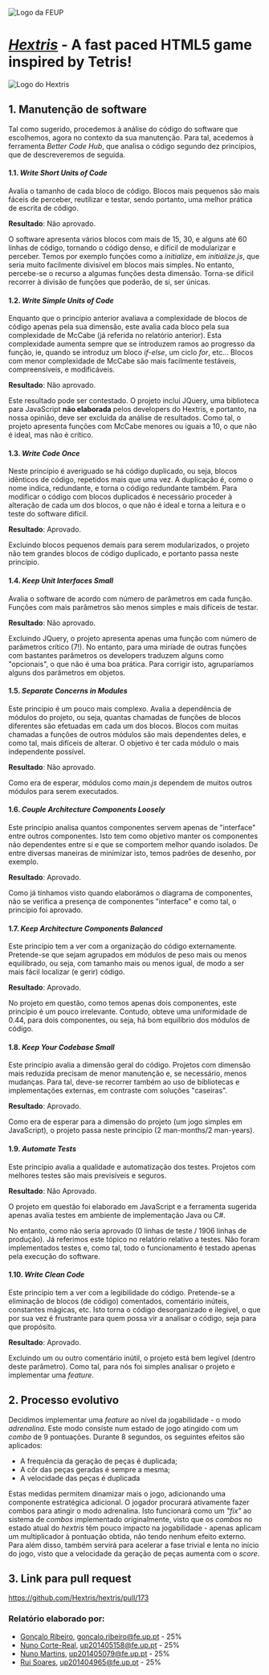 ![Logo da FEUP](http://www.junifeup.pt/wp-content/uploads/2016/01/feup.png)

# [_Hextris_](https://github.com/Hextris/hextris) - A fast paced HTML5 game inspired by Tetris!

![Logo do Hextris](https://raw.githubusercontent.com/Spininador/hextris/esof_hextris/favicon.ico)

## 1. Manutenção de software
Tal como sugerido, procedemos à análise do código do software que escolhemos, agora no contexto da sua manutenção. Para tal, acedemos à ferramenta _Better Code Hub_, que analisa o código segundo dez princípios, que de descreveremos de seguida.

#### 1.1. _Write Short Units of Code_
Avalia o tamanho de cada bloco de código. Blocos mais pequenos são mais fáceis de perceber, reutilizar e testar, sendo portanto,  uma melhor prática de escrita de código.

**Resultado**: Não aprovado.

O software apresenta vários blocos com mais de 15, 30, e alguns até 60 linhas de código, tornando o código denso, e difícil de modularizar e perceber.
Temos por exemplo funções como a _initialize_, em _initialize.js_, que seria muito facilmente divisível em blocos mais simples.
No entanto, percebe-se o recurso a algumas funções desta dimensão. Torna-se difícil recorrer à divisão de funções que poderão, de si, ser únicas.

#### 1.2. _Write Simple Units of Code_

Enquanto que o princípio anterior avaliava a complexidade de blocos de código apenas pela sua dimensão, este avalia cada bloco pela sua complexidade de McCabe (já referida no relatório anterior). Esta complexidade aumenta sempre que se introduzem ramos ao progresso da função, ie,  quando se introduz um bloco _if-else_, um ciclo _for_, etc...
Blocos com menor complexidade de McCabe são mais facilmente testáveis, compreensíveis, e modificáveis.

**Resultado**: Não aprovado.

Este resultado pode ser contestado. O projeto inclui JQuery, uma biblioteca para JavaScript **não elaborada** pelos developers do Hextris, e portanto, na nossa opinião, deve ser excluída da análise de resultados.
Como tal, o projeto apresenta funções com McCabe menores ou iguais a 10, o que não é ideal, mas não é crítico.

#### 1.3. _Write Code Once_

Neste princípio é averiguado se há código duplicado, ou seja, blocos idênticos de código, repetidos mais que uma vez. A duplicação é, como o nome indica, redundante, e torna o código redundante também. Para modificar o código com blocos duplicados é necessário proceder à alteração de cada um dos blocos, o que não é ideal e torna a leitura e o teste do software difícil.

**Resultado**: Aprovado.

Excluindo blocos pequenos demais para serem modularizados, o projeto não tem grandes blocos de código duplicado, e portanto passa neste princípio.

#### 1.4. _Keep Unit Interfaces Small_

Avalia o software de acordo com número de parâmetros em cada função. Funções com mais parâmetros são menos simples e mais difíceis de testar.

**Resultado**: Não aprovado.

Excluindo JQuery, o projeto apresenta apenas uma função com número de parâmetros crítico (7!). No entanto, para uma miríade de outras funções com bastantes parâmetros os developers traduzem alguns como "opcionais", o que não é uma boa prática. Para corrigir isto, agruparíamos alguns dos parâmetros em objetos.

#### 1.5. _Separate Concerns in Modules_

Este principio é um pouco mais complexo. Avalia a dependência de módulos do projeto, ou seja, quantas chamadas de funções de blocos diferentes são efetuadas em cada um dos blocos. Blocos com muitas chamadas a funções de outros módulos são mais dependentes deles, e como tal, mais difíceis de alterar. O objetivo é ter cada módulo o mais independente possível.

**Resultado**: Não aprovado.

Como era de esperar, módulos como _main.js_ dependem de muitos outros módulos para serem executados.

#### 1.6. _Couple Architecture Components Loosely_

Este princípio analisa quantos componentes servem apenas de "interface" entre outros componentes. Isto tem como objetivo manter os componentes não dependentes entre si e que se comportem melhor quando isolados. De entre diversas maneiras de minimizar isto, temos padrões de desenho, por exemplo.

**Resultado**: Aprovado.

Como já tínhamos visto quando elaborámos o diagrama de componentes, não se verifica a presença de componentes "interface" e como tal, o princípio foi aprovado.

#### 1.7. _Keep Architecture Components Balanced_

Este princípio tem a ver com a organização do código externamente. Pretende-se que sejam agrupados em módulos de peso mais ou menos equilibrado, ou seja, com tamanho mais ou menos igual, de modo a ser mais fácil localizar (e gerir) código.

**Resultado**: Aprovado.

No projeto em questão, como temos apenas dois componentes, este princípio é um pouco irrelevante. Contudo, obteve uma uniformidade de 0.44, para dois componentes, ou seja, há bom equilíbrio dos módulos de código.

#### 1.8. _Keep Your Codebase Small_

Este princípio avalia a dimensão geral do código. Projetos com dimensão mais reduzida precisam de menor manutenção e, se necessário, menos mudanças. Para tal, deve-se recorrer também ao uso de bibliotecas e implementações externas, em contraste com soluções "caseiras".

**Resultado**: Aprovado.

Como era de esperar para a dimensão do projeto (um jogo simples em JavaScript), o projeto passa neste princípio (2 man-months/2 man-years). 

#### 1.9. _Automate Tests_

Este princípio avalia a qualidade e automatização dos testes. Projetos com melhores testes são mais previsíveis e seguros.

**Resultado**: Não Aprovado.

O projeto em questão foi elaborado em JavaScript e a ferramenta sugerida apenas avalia testes em ambiente de implementação Java ou C#.

No entanto, como não seria aprovado (0 linhas de teste / 1906 linhas de produção). Já referimos este tópico no relatório relativo a testes. Não foram implementados testes e, como tal, todo o funcionamento é testado apenas pela execução do software.

#### 1.10. _Write Clean Code_

Este princípio tem a ver com a legibilidade do código. Pretende-se a eliminação de blocos (de código) comentados, comentário inúteis, constantes mágicas, etc. Isto torna o código desorganizado e ilegível, o que por sua vez é frustrante para quem possa vir a analisar o código, seja para que propósito.

**Resultado**: Aprovado.

Excluindo um ou outro comentário inútil, o projeto está bem legível (dentro deste parâmetro). Como tal, para nós foi simples analisar o projeto e implementar uma _feature_.

<!-- Discuss Software Maintainability using the SIG metrics (plus add the badge to your .md file). Students should contact the recitations professor in order to be added to the ESOF organization to be able to automatically compute the metrics of interest using the service https://bettercodehub.com/. See the pdf with an example of a report of the interesting metrics and a description of what they represent.  -->
## 2. Processo evolutivo
<!-- Report evolution process (change impact analysis and implementation)
Briefly describe how the feature you decided to evolve was identified; why you decide to evolve that particular feature? How did you locate the parts in the source code that needed to be modified; etc.  

Pela análise a vários outros jogos do estilo do Hextris, nos quais o objetivo é, geralmente, obter uma pontuação elevada e manter um jogo durante o maior tempo possível, concluímos que muitos deles possuem um mecanismo análogo ao que decidimos implementar, e inferimos que esse mecanismos de "combo mode" seria não só fácilmente implementado na lógica do Hextris, como traria uma componente estratégica adicional ao jogo, tornando-o mais dinâmico, fast-paced e possivelmente mais cativante a maiores audiências.-->

Decidimos implementar uma _feature_ ao nível da jogabilidade - o modo *adrenalina*. Este modo consiste num estado de jogo atingido com um _combo_ de 9 pontuações. Durante 8 segundos, os seguintes efeitos são aplicados:
* A frequência da geração de peças é duplicada;
* A côr das peças geradas é sempre a mesma;
* A velocidade das peças é duplicada

Estas medidas permitem dinamizar mais o jogo, adicionando uma componente estratégica adicional. O jogador procurará ativamente fazer combos para atingir o modo adrenalina. Isto funcionará como um _"fix"_ ao sistema de _combos_ implementado originalmente, visto que os _combos_ no estado atual do _hextris_ têm pouco impacto na jogabilidade - apenas aplicam um multiplicador à pontuação obtida, não tendo nenhum efeito externo. Para além disso, também servirá para acelerar a fase trivial e lenta no início do jogo, visto que a velocidade da geração de peças aumenta com o _score_.

## 3. Link para pull request

https://github.com/Hextris/hextris/pull/173
### Relatório elaborado por:
* [Gonçalo Ribeiro](https://github.com/gribeirofeup),  goncalo.ribeiro@fe.up.pt - 25%
* [Nuno Corte-Real](https://github.com/nunocr), 	up201405158@fe.up.pt - 25%
* [Nuno Martins](https://github.com/Spininador), 	up201405079@fe.up.pt - 25%
* [Rui Soares](https://github.com/RuiCS),		up201404965@fe.up.pt - 25%
